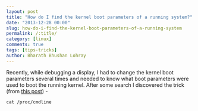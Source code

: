 ```yaml
---
layout: post
title: "How do I find the kernel boot parameters of a running system?"
date: "2013-12-28 00:00"
slug: how-do-i-find-the-kernel-boot-parameters-of-a-running-system
permalink: /:title/
category: [linux]
comments: true
tags: [tips-tricks]
author: Bharath Bhushan Lohray
---
```


Recently, while debugging a display, I had to change the kernel boot parameters several times and needed to know what boot parameters were used to boot the running kernel. After some search I discovered the trick (from [this post](http://askubuntu.com/questions/32654/how-do-i-find-the-boot-parameters-used-by-the-running-kernel)) -

```
cat /proc/cmdline
```
